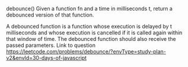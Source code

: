 debounce()
Given a function fn and a time in milliseconds t, return a debounced version of that function.

A debounced function is a function whose execution is delayed by t milliseconds and whose execution is cancelled if it is called again within that window of time. The debounced function should also receive the passed parameters.
Link to question https://leetcode.com/problems/debounce/?envType=study-plan-v2&envId=30-days-of-javascript